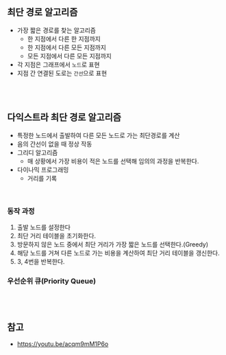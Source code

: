 ## 최단 경로 알고리즘

- 가장 짧은 경로를 찾는 알고리즘
  - 한 지점에서 다른 한 지점까지
  - 한 지점에서 다른 모든 지점까지
  - 모든 지점에서 다른 모든 지점까지
- 각 지점은 그래프에서 `노드`로 표현
- 지점 간 연결된 도로는 `간선`으로 표현

<br><br>

## 다익스트라 최단 경로 알고리즘

- 특정한 노드에서 출발하여 다른 모든 노드로 가는 최단경로를 계산
- 음의 간선이 없을 때 정상 작동
- 그리디 알고리즘 
  - 매 상황에서 가장 비용이 적은 노드를 선택해 임의의 과정을 반복한다.
- 다이나믹 프로그래밍
  - 거리를 기록

<br>

### 동작 과정

1. 출발 노드를 설정한다
2. 최단 거리 테이블을 초기화한다.
3. 방문하지 않은 노드 중에서 최단 거리가 가장 짧은 노드를 선택한다.(Greedy)
4. 해당 노드를 거쳐 다른 노드로 가는 비용을 계산하여 최단 거리 테이블을 갱신한다.
5. 3, 4번을 반복한다.

### 우선순위 큐(Priority Queue)


<br><br>

## 참고

- https://youtu.be/acqm9mM1P6o